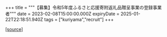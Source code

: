 +++
title = """【募集】令和5年度ふるさと応援寄附返礼品贈呈事業の登録事業者"""
date = 2023-02-08T15:00:00.000Z
expiryDate = 2025-01-22T22:18:51.940Z
tags = ["kuriyama","recruit"]
+++


[[source]](https://www.town.kuriyama.hokkaido.jp/soshiki/31/646.html)
